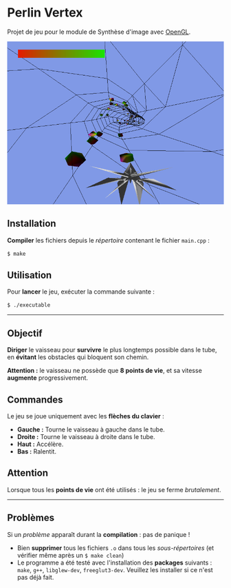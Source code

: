 # Perlin Vertex

Projet de jeu pour le module de Synthèse d'image avec [OpenGL](https://www.opengl.org/).

![Capture du jeu](./data/Jeu.png)

## Installation

**Compiler** les fichiers depuis le *répertoire* contenant le fichier `main.cpp` :
```sh
$ make
```

## Utilisation

Pour **lancer** le jeu, exécuter la commande suivante :
```sh
$ ./executable
```

---
## Objectif

**Diriger** le vaisseau pour **survivre** le plus longtemps possible dans le tube, en **évitant** les obstacles qui bloquent son chemin.

**Attention :** le vaisseau ne possède que **8 points de vie**, et sa vitesse **augmente** progressivement.


## Commandes

Le jeu se joue uniquement avec les **flèches du clavier** :
- **Gauche :** Tourne le vaisseau à gauche dans le tube.
- **Droite :** Tourne le vaisseau à droite dans le tube.
- **Haut :** Accélère.
- **Bas :** Ralentit.


## Attention

Lorsque tous les **points de vie** ont été utilisés : le jeu se ferme *brutalement*.

---
## Problèmes

Si un *problème* apparaît durant la **compilation** : pas de panique !
- Bien **supprimer** tous les fichiers `.o` dans tous les *sous-répertoires* (et vérifier même après un `$ make clean`)
- Le programme a été testé avec l'installation des **packages** suivants : `make`, `g++`, `libglew-dev`, `freeglut3-dev`. Veuillez les installer si ce n'est pas déjà fait.
